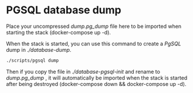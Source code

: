 # PGSQL database dump

Place your uncompressed _dump.pg_dump_ file here to be imported when starting
the stack (docker-compose up -d).

When the stack is started, you can use this command to create a *PgSQL* dump in *./database-dump*.

```bash
./scripts/pgsql dump
```

Then if you copy the file in *./database-pgsql-init* and rename to
_dump.pg_dump_ , it will automatically be imported when the stack is started
after being destroyed (docker-compose down && docker-compose up -d).
